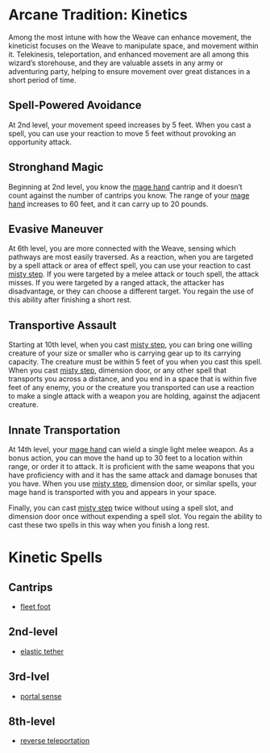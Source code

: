 # Arcane Tradition: Kinetics
Among the most intune with how the Weave can enhance movement, the kineticist focuses on the Weave to manipulate space, and movement within it. Telekinesis, teleportation, and enhanced movement are all among this wizard’s storehouse, and they are valuable assets in any army or adventuring party, helping to ensure movement over great distances in a short period of time.

## Spell-Powered Avoidance
At 2nd level, your movement speed increases by 5 feet. When you cast a spell, you can use your reaction to move 5 feet without provoking an opportunity attack.

## Stronghand Magic
Beginning at 2nd level, you know the [mage hand](https://www.dndbeyond.com/spells/mage-hand) cantrip and it doesn’t count against the number of cantrips you know. The range of your [mage hand](https://www.dndbeyond.com/spells/mage-hand) increases to 60 feet, and it can carry up to 20 pounds.

## Evasive Maneuver
At 6th level, you are more connected with the Weave, sensing which pathways are most easily traversed. As a reaction, when you are targeted by a spell attack or area of effect spell, you can use your reaction to cast [misty step](https://www.dndbeyond.com/spells/misty-step). If you were targeted by a melee attack or touch spell, the attack misses. If you were targeted by a ranged attack, the attacker has disadvantage, or they can choose a different target. You regain the use of this ability after finishing a short rest.

## Transportive Assault
Starting at 10th level, when you cast [misty step](https://www.dndbeyond.com/spells/misty-step), you can bring one willing creature of your size or smaller who is carrying gear up to its carrying capacity. The creature must be within 5 feet of you when you cast this spell. When you cast [misty step](https://www.dndbeyond.com/spells/misty-step), dimension door, or any other spell that transports you across a distance, and you end in a space that is within five feet of any enemy, you or the creature you transported can use a reaction to make a single attack with a weapon you are holding, against the adjacent creature.

## Innate Transportation
At 14th level, your [mage hand](https://www.dndbeyond.com/spells/mage-hand) can wield a single light melee weapon. As a bonus action, you can move the hand up to 30 feet to a location within range, or order it to attack. It is proficient with the same weapons that you have proficiency with and it has the same attack and damage bonuses that you have. When you use [misty step](https://www.dndbeyond.com/spells/misty-step), dimension door, or similar spells, your mage hand is transported with you and appears in your space.

Finally, you can cast [misty step](https://www.dndbeyond.com/spells/misty-step) twice without using a spell slot, and dimension door once without expending a spell slot. You regain the ability to cast these two spells in this way when you finish a long rest.

# Kinetic Spells

## Cantrips
* [fleet foot](/Magic/Spells/fleet-foot.md)

## 2nd-level
* [elastic tether](/Magic/Spells/elastic-tether.md)

## 3rd-lvel
* [portal sense](/Magic/Spells/portal-sense.md)

## 8th-level
* [reverse teleportation](/Magic/Spells/reverse-teleportation.md)

